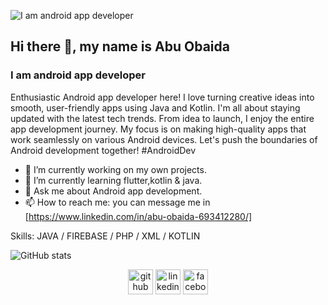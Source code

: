 ![I am android app developer](https://developerobaida.com/my_github/my%20cover1.png)
## Hi there 👋, my name is Abu Obaida
### I am android app developer

Enthusiastic Android app developer here! I love turning creative ideas into smooth, user-friendly apps using Java and Kotlin. I'm all about staying updated with the latest tech trends. From idea to launch, I enjoy the entire app development journey. My focus is on making high-quality apps that work seamlessly on various Android devices. Let's push the boundaries of Android development together! #AndroidDev 

- 🔭 I’m currently working on my own projects. 
- 🌱 I’m currently learning flutter,kotlin & java. 
- 💬 Ask me about Android app development. 
- 📫 How to reach me: you can message me in [https://www.linkedin.com/in/abu-obaida-693412280/]

Skills: JAVA / FIREBASE / PHP / XML / KOTLIN

![GitHub stats](https://github-readme-stats.vercel.app/api?username=obaida9521&show_icons=true)  

<div align="center" >
  <a href="https://github.com/obaida9521"><img src='https://cdn.jsdelivr.net/npm/simple-icons@3.0.1/icons/github.svg' alt='github' height='40'></a>
  <a href="https://www.linkedin.com/in/abu-obaida-693412280/"><img src='https://cdn.jsdelivr.net/npm/simple-icons@3.0.1/icons/linkedin.svg' alt='linkedin' height='40'></a>
  <a href="https://www.facebook.com/mdabu.obaida.98"><img src='https://cdn.jsdelivr.net/npm/simple-icons@3.0.1/icons/facebook.svg' alt='facebook' height='40'></a>
</div>
